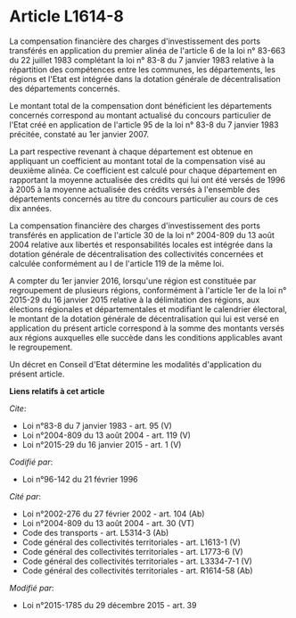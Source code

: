 # Article L1614-8

La compensation financière des charges d'investissement des ports transférés en application du premier alinéa de l'article 6
de la loi n° 83-663 du 22 juillet 1983 complétant la loi n° 83-8 du 7 janvier 1983 relative à la répartition des compétences
entre les communes, les départements, les régions et l'Etat est intégrée dans la dotation générale de décentralisation des
départements concernés. 

Le montant total de la compensation dont bénéficient les départements concernés correspond au montant actualisé du concours
particulier de l'Etat créé en application de l'article 95 de la loi n° 83-8 du 7 janvier 1983 précitée, constaté au 1er
janvier 2007. 

La part respective revenant à chaque département est obtenue en appliquant un coefficient au montant total de la compensation
visé au deuxième alinéa. Ce coefficient est calculé pour chaque département en rapportant la moyenne actualisée des crédits
qui lui ont été versés de 1996 à 2005 à la moyenne actualisée des crédits versés à l'ensemble des départements concernés au
titre du concours particulier au cours de ces dix années. 

La compensation financière des charges d'investissement des ports transférés en application de l'article 30 de la loi n°
2004-809 du 13 août 2004 relative aux libertés et responsabilités locales est intégrée dans la dotation générale de
décentralisation des collectivités concernées et calculée conformément au I de l'article 119 de la même loi. 

A compter du 1er janvier 2016, lorsqu'une région est constituée par regroupement de plusieurs régions, conformément à
l'article 1er de la loi n° 2015-29 du 16 janvier 2015 relative à la délimitation des régions, aux élections régionales et
départementales et modifiant le calendrier électoral, le montant de la dotation générale de décentralisation qui lui est
versé en application du présent article correspond à la somme des montants versés aux régions auxquelles elle succède dans
les conditions applicables avant le regroupement. 

Un décret en Conseil d'Etat détermine les modalités d'application du présent article.

**Liens relatifs à cet article**

_Cite_:

  - Loi n°83-8 du 7 janvier 1983 - art. 95 (V)
  - Loi n°2004-809 du 13 août 2004 - art. 119 (V)
  - Loi n°2015-29 du 16 janvier 2015 - art. 1 (V)

_Codifié par_:

  - Loi n°96-142 du 21 février 1996

_Cité par_:

  - Loi n°2002-276 du 27 février 2002 - art. 104 (Ab)
  - Loi n°2004-809 du 13 août 2004 - art. 30 (VT)
  - Code des transports - art. L5314-3 (Ab)
  - Code général des collectivités territoriales - art. L1613-1 (V)
  - Code général des collectivités territoriales - art. L1773-6 (V)
  - Code général des collectivités territoriales - art. L3334-7-1 (V)
  - Code général des collectivités territoriales - art. R1614-58 (Ab)

_Modifié par_:

  - Loi n°2015-1785 du 29 décembre 2015 - art. 39
